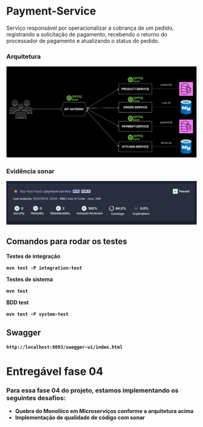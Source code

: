 # Payment-Service
Serviço responsável por operacionalizar a cobrança de um pedido, registrando a solicitação de pagamento, recebendo o retorno do processador de pagamento e atualizando o status do pedido.

### Arquitetura
<img src="assets/arquiteturafase04.jpg">

### Evidência sonar
<img src="assets/cobertura_sonar.png">

## Comandos para rodar os testes

<b>Testes de integração
```
mvn test -P integration-test
```
<b>Testes de sistema
```
mvn test
```
<b>BDD test
```
mvn test -P system-test
```

## Swagger

```
http://localhost:8083/swagger-ui/index.html
```

# Entregável fase 04
### Para essa fase 04 do projeto, estamos implementando os seguintes desafios:
* Quebra do Monolíico em Microserviços conforme a arquitetura acima
* Implementação de qualidade de código com sonar

